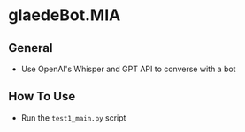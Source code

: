 # glaedeBot.MIA

## General
* Use OpenAI's Whisper and GPT API to converse with a bot 

## How To Use
* Run the `test1_main.py` script